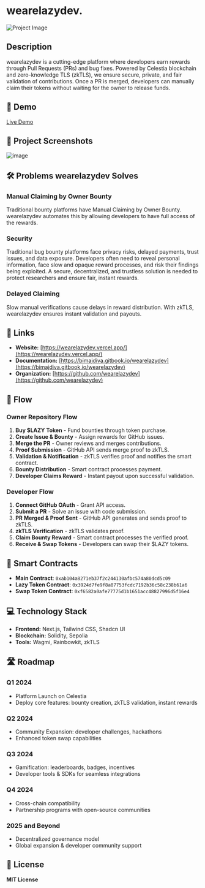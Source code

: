 # wearelazydev.

![Project Image](https://socialify.git.ci/Bimajadivaaa/wearelazydev/image?custom_description=Wearelazydev+rewards+for+Pull+Requests+%26+bug+fixes+using+zkTLS+for+secure%2C+private+validation.&description=1&language=1&name=1&owner=1&pattern=Circuit+Board&theme=Dark)

## Description
wearelazydev is a cutting-edge platform where developers earn rewards through Pull Requests (PRs) and bug fixes. Powered by Celestia blockchain and zero-knowledge TLS (zkTLS), we ensure secure, private, and fair validation of contributions. Once a PR is merged, developers can manually claim their tokens without waiting for the owner to release funds.

## 🚀 Demo
[Live Demo](https://wearelazydev.vercel.app/)

## 📸 Project Screenshots
![image](https://github.com/user-attachments/assets/828c3075-f58f-4e21-8b1f-3e441c157f8b)

## 🛠 Problems wearelazydev Solves
### Manual Claiming by Owner Bounty
Traditional bounty platforms have Manual Claiming by Owner Bounty. wearelazydev automates this by allowing developers to have full access of the rewards.

### Security
Traditional bug bounty platforms face privacy risks, delayed payments, trust issues, and data exposure. Developers often need to reveal personal information, face slow and opaque reward processes, and risk their findings being exploited. A secure, decentralized, and trustless solution is needed to protect researchers and ensure fair, instant rewards. 

### Delayed Claiming
Slow manual verifications cause delays in reward distribution. With zkTLS, wearelazydev ensures instant validation and payouts.

## 🔗 Links
- **Website:** [https://wearelazydev.vercel.app/](https://wearelazydev.vercel.app/)
- **Documentation:** [https://bimajdiva.gitbook.io/wearelazydev](https://bimajdiva.gitbook.io/wearelazydev)
- **Organization:** [https://github.com/wearelazydev](https://github.com/wearelazydev)

## 🔄 Flow
### **Owner Repository Flow**
1. **Buy $LAZY Token** - Fund bounties through token purchase.
2. **Create Issue & Bounty** - Assign rewards for GitHub issues.
3. **Merge the PR** - Owner reviews and merges contributions.
4. **Proof Submission** - GitHub API sends merge proof to zkTLS.
5. **Validation & Notification** - zkTLS verifies proof and notifies the smart contract.
6. **Bounty Distribution** - Smart contract processes payment.
7. **Developer Claims Reward** - Instant payout upon successful validation.

### **Developer Flow**
1. **Connect GitHub OAuth** - Grant API access.
2. **Submit a PR** - Solve an issue with code submission.
3. **PR Merged & Proof Sent** - GitHub API generates and sends proof to zkTLS.
4. **zkTLS Verification** - zkTLS validates proof.
5. **Claim Bounty Reward** - Smart contract processes the verified proof.
6. **Receive & Swap Tokens** - Developers can swap their $LAZY tokens.

## 🔗 Smart Contracts
- **Main Contract**: `0xab104a8271eb37f2c244130afbc574a80dcd5c09`
- **Lazy Token Contract**: `0x3924d7fe9f8a07753fcdc7192b36c58c238b61a6`
- **Swap Token Contract**: `0xf6582a0afe77775d1b1651acc48827996d5f16e4`

## 💻 Technology Stack
- **Frontend:** Next.js, Tailwind CSS, Shadcn UI
- **Blockchain:** Solidity, Sepolia
- **Tools:** Wagmi, Rainbowkit, zkTLS

## 🛣️ Roadmap
### **Q1 2024**
- Platform Launch on Celestia
- Deploy core features: bounty creation, zkTLS validation, instant rewards

### **Q2 2024**
- Community Expansion: developer challenges, hackathons
- Enhanced token swap capabilities

### **Q3 2024**
- Gamification: leaderboards, badges, incentives
- Developer tools & SDKs for seamless integrations

### **Q4 2024**
- Cross-chain compatibility
- Partnership programs with open-source communities

### **2025 and Beyond**
- Decentralized governance model
- Global expansion & developer community support

## 📜 License
**MIT License**

